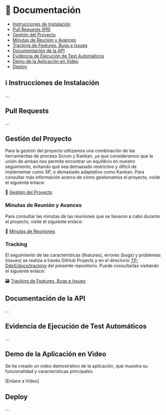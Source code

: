 # 📄 Documentación

- [Instrucciones de Instalación](#ℹ️-instrucciones-de-instalación)
- [Pull Requests (PR)](#pull-requests)
- [Gestión del Proyecto](#gestión-del-proyecto)
- [Minutas de Reunión y Avances](#minutas-de-reunión-y-avances)
- [Tracking de Features, Bugs e Issues](#tracking)
- [Documentación de la API](#documentación-de-la-api)
- [Evidencia de Ejecución de Test Automáticos](#evidencia-de-ejecución-de-test-automáticos)
- [Demo de la Aplicación en Video](#demo-de-la-aplicación-en-video)
- [Deploy](#deploy)

## ℹ️ Instrucciones de Instalación

...

## Pull Requests

...

## Gestión del Proyecto

Para la gestión del proyecto utilizamos una combinación de las herramientas de proceso Scrum y Kanban, ya que consideramos que la unión de ambas nos permite encontrar un equilibrio en nuestro seguimiento, evitando que sea demasiado restrictivo y difícil de implementar como XP, o demasiado adaptativo como Kanban. Para consultar más información acerca de cómo gestionamos el proyecto, visite el siguiente enlace:

💼 [Gestión del Proyecto](https://github.com/AlejoRetamal/TP-DdeS/blob/4e0e5dbad287789c5afaac4118fc844918a57445/docs/gesti%C3%B3n%20del%20proyecto/README.md)

### Minutas de Reunión y Avances

Para consultar las minutas de las reuniones que se llevaron a cabo durante el proyecto, visite el siguiente enlace:

📅 [Minutas de Reuniones](https://github.com/AlejoRetamal/TP-DdeS/blob/6520d6b3b233332027c051c9f431a5f5f8bfc2e1/docs/gesti%C3%B3n%20del%20proyecto/minutas/README.md)

### Tracking

El seguimiento de las características (features), errores (bugs) y problemas (issues) se realiza a través GitHub Projects y en el directorio [TP-DdeS/docs/tracking](https://github.com/AlejoRetamal/TP-DdeS/blob/6520d6b3b233332027c051c9f431a5f5f8bfc2e1/docs/gesti%C3%B3n%20del%20proyecto/tracking/README.md) del presente repositorio. Puede consultarlas visitando el siguiente enlace:

🗃️ [Tracking de Features, Bugs e Issues](https://github.com/AlejoRetamal/TP-DdeS/blob/6520d6b3b233332027c051c9f431a5f5f8bfc2e1/docs/gesti%C3%B3n%20del%20proyecto/tracking/README.md)

## Documentación de la API

...

## Evidencia de Ejecución de Test Automáticos

...

## Demo de la Aplicación en Video

Se ha creado un video demostrativo de la aplicación, que muestra su funcionalidad y características principales.

[Enlace a Video]

## Deploy

...
